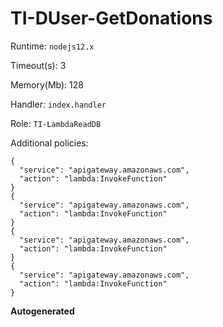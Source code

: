 # TI-DUser-GetDonations




Runtime: `nodejs12.x` 

Timeout(s): 3  

Memory(Mb): 128 

Handler: `index.handler` 

Role: `​TI-LambdaReadDB`

Additional policies: 

```
{
  "service": "apigateway.amazonaws.com",
  "action": "lambda:InvokeFunction"
}
{
  "service": "apigateway.amazonaws.com",
  "action": "lambda:InvokeFunction"
}
{
  "service": "apigateway.amazonaws.com",
  "action": "lambda:InvokeFunction"
}
{
  "service": "apigateway.amazonaws.com",
  "action": "lambda:InvokeFunction"
}
``` 


**Autogenerated**


